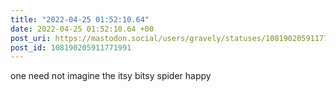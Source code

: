 ```yaml
---
title: "2022-04-25 01:52:10.64"
date: 2022-04-25 01:52:10.64 +00
post_uri: https://mastodon.social/users/gravely/statuses/108190205911771991
post_id: 108190205911771991
---
```

one need not imagine the itsy bitsy spider happy



